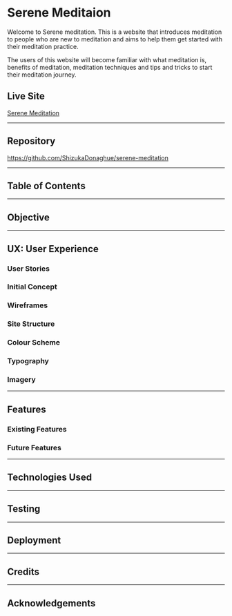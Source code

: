 # Serene Meditaion

Welcome to Serene meditation. This is a website that introduces meditation to people who are new to meditation and aims to help them get started with their meditation practice.

The users of this website will become familiar with what meditation is, benefits of meditation, meditation techniques and tips and tricks to start their meditation journey.

## Live Site
[Serene Meditation](https://shizukadonaghue.github.io/serene-meditation/)

---

## Repository
https://github.com/ShizukaDonaghue/serene-meditation

---

## Table of Contents

---

## Objective

---

## UX: User Experience
### User Stories
### Initial Concept
### Wireframes
### Site Structure
### Colour Scheme
### Typography
### Imagery

---

## Features
### Existing Features
### Future Features

---

## Technologies Used

---

## Testing

---

## Deployment

---

## Credits

---

## Acknowledgements

